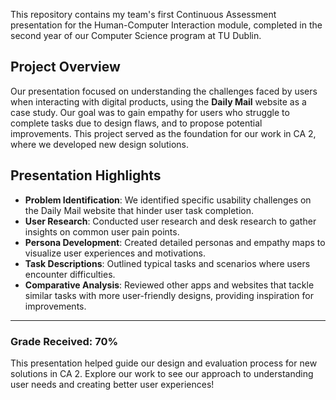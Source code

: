 This repository contains my team's first Continuous Assessment presentation for the Human-Computer Interaction module, completed in the second year of our Computer Science program at TU Dublin.

## Project Overview

Our presentation focused on understanding the challenges faced by users when interacting with digital products, using the **Daily Mail** website as a case study. Our goal was to gain empathy for users who struggle to complete tasks due to design flaws, and to propose potential improvements. This project served as the foundation for our work in CA 2, where we developed new design solutions.

## Presentation Highlights
- **Problem Identification**: We identified specific usability challenges on the Daily Mail website that hinder user task completion.
- **User Research**: Conducted user research and desk research to gather insights on common user pain points.
- **Persona Development**: Created detailed personas and empathy maps to visualize user experiences and motivations.
- **Task Descriptions**: Outlined typical tasks and scenarios where users encounter difficulties.
- **Comparative Analysis**: Reviewed other apps and websites that tackle similar tasks with more user-friendly designs, providing inspiration for improvements.

---

### Grade Received: 70%

This presentation helped guide our design and evaluation process for new solutions in CA 2. Explore our work to see our approach to understanding user needs and creating better user experiences!